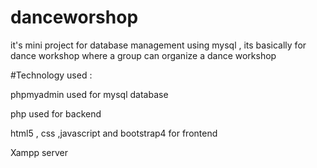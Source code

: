 # danceworshop
it's mini project for database management using mysql , its basically for dance workshop where a group can organize a dance workshop  

#Technology used :
         
phpmyadmin used for mysql database

php used for backend

html5 , css ,javascript and bootstrap4 for frontend
          
Xampp server
          
